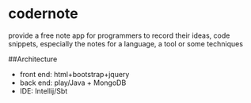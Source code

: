 # codernote
provide a free note app for programmers to record their ideas, code snippets, especially the notes for a language, a tool or some techniques

##Architecture
 * front end: html+bootstrap+jquery
 * back end: play/Java + MongoDB
 * IDE: Intellij/Sbt

